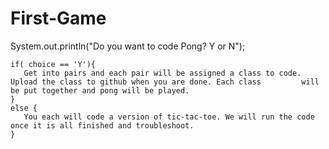 # First-Game
 System.out.println("Do you want to code Pong? Y or N");
 
 ```
 if( choice == 'Y'){
    Get into pairs and each pair will be assigned a class to code. Upload the class to github when you are done. Each class         will be put together and pong will be played.
 }
 else {
    You each will code a version of tic-tac-toe. We will run the code once it is all finished and troubleshoot.
 }
```
